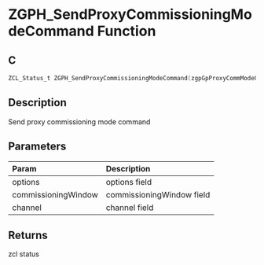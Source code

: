 # ZGPH_SendProxyCommissioningModeCommand Function

## C

```c
ZCL_Status_t ZGPH_SendProxyCommissioningModeCommand(zgpGpProxyCommModeOptions_t options, uint16_t commissioningWindow, uint8_t channel);
```

## Description

 Send proxy commissioning mode command

## Parameters

| Param | Description |
|:----- |:----------- |
| options | options field |
| commissioningWindow | commissioningWindow field |
| channel | channel field  

## Returns

 zcl status 

